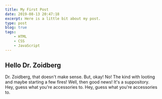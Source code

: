 ```yaml
---
title: My First Post
date: 2019-08-13 20:47:18
excerpt: Here is a little bit about my post.
type: post
blog: true
tags:
    - HTML
    - CSS
    - JavaScript
---
```


## Hello Dr. Zoidberg

Dr. Zoidberg, that doesn't make sense. But, okay! No! The kind with looting and maybe starting a few fires! Well, then good news! It's a suppository. Hey, guess what you're accessories to. Hey, guess what you're accessories to.
